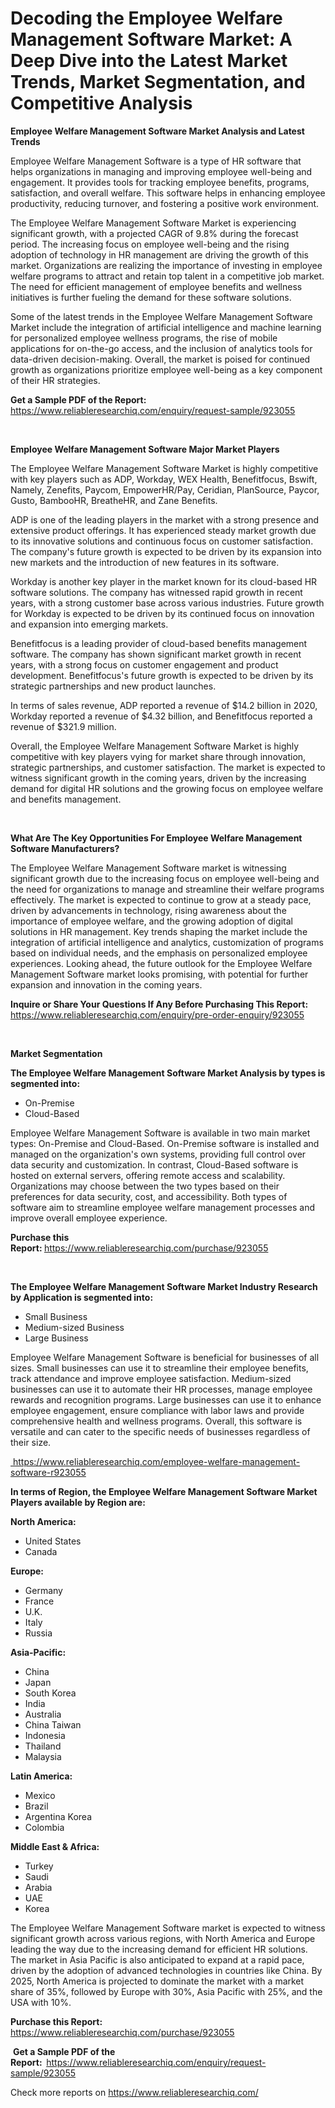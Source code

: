 <p><h1>Decoding the Employee Welfare Management Software Market: A Deep Dive into the Latest Market Trends, Market Segmentation, and Competitive Analysis</h1></p><p><strong>Employee Welfare Management Software Market Analysis and Latest Trends</strong></p>
<p><p>Employee Welfare Management Software is a type of HR software that helps organizations in managing and improving employee well-being and engagement. It provides tools for tracking employee benefits, programs, satisfaction, and overall welfare. This software helps in enhancing employee productivity, reducing turnover, and fostering a positive work environment.</p><p>The Employee Welfare Management Software Market is experiencing significant growth, with a projected CAGR of 9.8% during the forecast period. The increasing focus on employee well-being and the rising adoption of technology in HR management are driving the growth of this market. Organizations are realizing the importance of investing in employee welfare programs to attract and retain top talent in a competitive job market. The need for efficient management of employee benefits and wellness initiatives is further fueling the demand for these software solutions.</p><p>Some of the latest trends in the Employee Welfare Management Software Market include the integration of artificial intelligence and machine learning for personalized employee wellness programs, the rise of mobile applications for on-the-go access, and the inclusion of analytics tools for data-driven decision-making. Overall, the market is poised for continued growth as organizations prioritize employee well-being as a key component of their HR strategies.</p></p>
<p><strong>Get a Sample PDF of the Report:&nbsp;</strong> <a href="https://www.reliableresearchiq.com/enquiry/request-sample/923055">https://www.reliableresearchiq.com/enquiry/request-sample/923055</a></p>
<p>&nbsp;</p>
<p><strong>Employee Welfare Management Software Major Market Players</strong></p>
<p><p>The Employee Welfare Management Software Market is highly competitive with key players such as ADP, Workday, WEX Health, Benefitfocus, Bswift, Namely, Zenefits, Paycom, EmpowerHR/Pay, Ceridian, PlanSource, Paycor, Gusto, BambooHR, BreatheHR, and Zane Benefits.</p><p>ADP is one of the leading players in the market with a strong presence and extensive product offerings. It has experienced steady market growth due to its innovative solutions and continuous focus on customer satisfaction. The company's future growth is expected to be driven by its expansion into new markets and the introduction of new features in its software.</p><p>Workday is another key player in the market known for its cloud-based HR software solutions. The company has witnessed rapid growth in recent years, with a strong customer base across various industries. Future growth for Workday is expected to be driven by its continued focus on innovation and expansion into emerging markets.</p><p>Benefitfocus is a leading provider of cloud-based benefits management software. The company has shown significant market growth in recent years, with a strong focus on customer engagement and product development. Benefitfocus's future growth is expected to be driven by its strategic partnerships and new product launches.</p><p>In terms of sales revenue, ADP reported a revenue of $14.2 billion in 2020, Workday reported a revenue of $4.32 billion, and Benefitfocus reported a revenue of $321.9 million.</p><p>Overall, the Employee Welfare Management Software Market is highly competitive with key players vying for market share through innovation, strategic partnerships, and customer satisfaction. The market is expected to witness significant growth in the coming years, driven by the increasing demand for digital HR solutions and the growing focus on employee welfare and benefits management.</p></p>
<p>&nbsp;</p>
<p><strong>What Are The Key Opportunities For Employee Welfare Management Software Manufacturers?</strong></p>
<p><p>The Employee Welfare Management Software market is witnessing significant growth due to the increasing focus on employee well-being and the need for organizations to manage and streamline their welfare programs effectively. The market is expected to continue to grow at a steady pace, driven by advancements in technology, rising awareness about the importance of employee welfare, and the growing adoption of digital solutions in HR management. Key trends shaping the market include the integration of artificial intelligence and analytics, customization of programs based on individual needs, and the emphasis on personalized employee experiences. Looking ahead, the future outlook for the Employee Welfare Management Software market looks promising, with potential for further expansion and innovation in the coming years.</p></p>
<p><strong>Inquire or Share Your Questions If Any Before Purchasing This Report:</strong> <a href="https://www.reliableresearchiq.com/enquiry/pre-order-enquiry/923055">https://www.reliableresearchiq.com/enquiry/pre-order-enquiry/923055</a></p>
<p>&nbsp;</p>
<p><strong>Market Segmentation</strong></p>
<p><strong>The Employee Welfare Management Software Market Analysis by types is segmented into:</strong></p>
<p><ul><li>On-Premise</li><li>Cloud-Based</li></ul></p>
<p><p>Employee Welfare Management Software is available in two main market types: On-Premise and Cloud-Based. On-Premise software is installed and managed on the organization's own systems, providing full control over data security and customization. In contrast, Cloud-Based software is hosted on external servers, offering remote access and scalability. Organizations may choose between the two types based on their preferences for data security, cost, and accessibility. Both types of software aim to streamline employee welfare management processes and improve overall employee experience.</p></p>
<p><strong>Purchase this Report:&nbsp;</strong><a href="https://www.reliableresearchiq.com/purchase/923055">https://www.reliableresearchiq.com/purchase/923055</a></p>
<p>&nbsp;</p>
<p><strong>The Employee Welfare Management Software Market Industry Research by Application is segmented into:</strong></p>
<p><ul><li>Small Business</li><li>Medium-sized Business</li><li>Large Business</li></ul></p>
<p><p>Employee Welfare Management Software is beneficial for businesses of all sizes. Small businesses can use it to streamline their employee benefits, track attendance and improve employee satisfaction. Medium-sized businesses can use it to automate their HR processes, manage employee rewards and recognition programs. Large businesses can use it to enhance employee engagement, ensure compliance with labor laws and provide comprehensive health and wellness programs. Overall, this software is versatile and can cater to the specific needs of businesses regardless of their size.</p></p>
<p><a href="https://www.reliableresearchiq.com/employee-welfare-management-software-r923055">&nbsp;https://www.reliableresearchiq.com/employee-welfare-management-software-r923055</a></p>
<p><strong>In terms of Region, the Employee Welfare Management Software Market Players available by Region are:</strong></p>
<p>
    <p> <strong> North America: </strong>
        <ul>
            <li>United States</li>
            <li>Canada</li>
        </ul>
        </p> 
    <p> <strong> Europe: </strong>
        <ul>
            <li>Germany</li>
            <li>France</li>
            <li>U.K.</li>
            <li>Italy</li>
            <li>Russia</li>
        </ul>
        </p> 
    <p> <strong> Asia-Pacific: </strong>
        <ul>
            <li>China</li>
            <li>Japan</li>
            <li>South Korea</li>
            <li>India</li>
            <li>Australia</li>
            <li>China Taiwan</li>
            <li>Indonesia</li>
            <li>Thailand</li>
            <li>Malaysia</li>
        </ul>
        </p> 
    <p> <strong> Latin America: </strong>
        <ul>
            <li>Mexico</li>
            <li>Brazil</li>
            <li>Argentina Korea</li>
            <li>Colombia</li>
        </ul>
        </p> 
    <p> <strong> Middle East & Africa: </strong>
        <ul>
            <li>Turkey</li>
            <li>Saudi</li>
            <li>Arabia</li>
            <li>UAE</li>
            <li>Korea</li>
        </ul>
    </p>
    </p>
<p><p>The Employee Welfare Management Software market is expected to witness significant growth across various regions, with North America and Europe leading the way due to the increasing demand for efficient HR solutions. The market in Asia Pacific is also anticipated to expand at a rapid pace, driven by the adoption of advanced technologies in countries like China. By 2025, North America is projected to dominate the market with a market share of 35%, followed by Europe with 30%, Asia Pacific with 25%, and the USA with 10%.</p></p>
<p><strong>Purchase this Report: </strong><a href="https://www.reliableresearchiq.com/purchase/923055">https://www.reliableresearchiq.com/purchase/923055</a></p>
<p>&nbsp;<strong>Get a Sample PDF of the Report:&nbsp;&nbsp;</strong><a href="https://www.reliableresearchiq.com/enquiry/request-sample/923055">https://www.reliableresearchiq.com/enquiry/request-sample/923055</a></p>
<p><strong></strong></p>
<p>Check more reports on <a href="https://www.reliableresearchiq.com/">https://www.reliableresearchiq.com/</a></p>